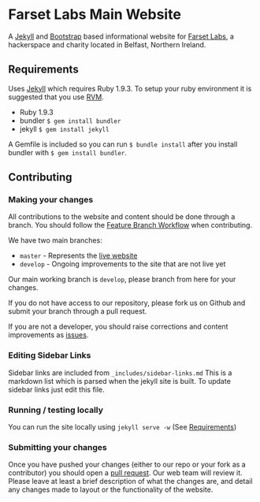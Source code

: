 # Farset Labs Main Website

A [Jekyll][jekyll] and [Bootstrap][bootstrap] based informational website for
[Farset Labs][farsetlabs], a hackerspace and charity located in Belfast,
Northern Ireland.

## Requirements

Uses [Jekyll][jekyll] which requires Ruby 1.9.3. To setup your ruby
environment it is suggested that you use [RVM][rvm].

- Ruby 1.9.3
- bundler `$ gem install bundler`
- jekyll `$ gem install jekyll`

A Gemfile is included so you can run `$ bundle install` after you install
bundler with `$ gem install bundler`.

## Contributing

### Making your changes

All contributions to the website and content should be done through a branch.
You should follow the [Feature Branch Workflow][feature-branch-workflow] when
contributing.

We have two main branches:

- `master` - Represents the [live website][farsetlabs]
- `develop` - Ongoing improvements to the site that are not live yet

Our main working branch is `develop`, please branch from here for your changes.

If you do not have access to our repository, please fork us on Github and
submit your branch through a pull request.

If you are not a developer, you should raise corrections and content
improvements as [issues].

### Editing Sidebar Links

Sidebar links are included from `_includes/sidebar-links.md` This is a
markdown list which is parsed when the jekyll site is built. To update sidebar
links just edit this file.

### Running / testing locally

You can run the site locally using `jekyll serve -w` (See
[Requirements](#requirements))

### Submitting your changes

Once you have pushed your changes (either to our repo or your fork as a
contributor) you should open a [pull request]. Our web team will review it.
Please leave at least a brief description of what the changes are, and detail
any changes made to layout or the functionality of the website.


[bootstrap]: http://getbootstrap.com/
[farsetlabs]: https://farsetlabs.org.uk/
[feature-branch-workflow]: https://www.atlassian.com/git/tutorials/comparing-workflows/feature-branch-workflow
[jekyll]: http://jekyllrb.com/
[rvm]: https://rvm.io/

[issues]: https://github.com/FarsetLabs/farsetlabs.github.io/issues
[pull request]: https://github.com/FarsetLabs/farsetlabs.github.io/pulls
